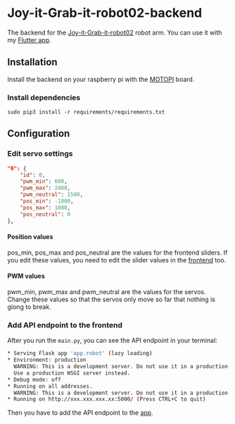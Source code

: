 # Joy-it-Grab-it-robot02-backend
The backend for the [Joy-it-Grab-it-robot02](https://joy-it.net/en/products/Robot02) robot arm. You can use it with my [Flutter app](https://github.com/floodoo/Joy-it-Grab-it-robot02-frontend).

## Installation
Install the backend on your raspberry pi with the [MOTOPI](https://joy-it.net/en/products/RB-Moto3) board.
### Install dependencies
`sudo pip3 install -r requirements/requirements.txt`
## Configuration
### Edit servo settings
```json
"0": {
    "id": 0,
    "pwm_min": 600,
    "pwm_max": 2400,
    "pwm_neutral": 1500,
    "pos_min": -1000,
    "pos_max": 1000,
    "pos_neutral": 0
},
```
#### Position values
pos_min, pos_max and pos_neutral are the values for the frontend sliders. If you edit these values, you need to edit the slider values in the [frontend](https://github.com/floodoo/Joy-it-Grab-it-robot02-frontend/blob/b8bc27be15e0c590dce074ef678c046d23221934/lib/ui/screens/home/widgets/control_slider.dart#L87) too.

#### PWM values
pwm_min, pwm_max and pwm_neutral are the values for the servos. Change these values so that the servos only move so far that nothing is giong to break.
### Add API endpoint to the frontend
After you run the `main.py`, you can see the API endpoint in your terminal:
```bash
* Serving Flask app 'app.robot' (lazy loading)
* Environment: production
  WARNING: This is a development server. Do not use it in a production deployment.
  Use a production WSGI server instead.
* Debug mode: off
* Running on all addresses.
  WARNING: This is a development server. Do not use it in a production deployment.
* Running on http://xxx.xxx.xxx.xx:5000/ (Press CTRL+C to quit)
```
Then you have to add the API endpoint to the [app](https://github.com/floodoo/Joy-it-Grab-it-robot02-frontend#select-your-api-endpoint).